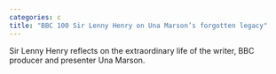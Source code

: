 ```yaml
---
categories: c
title: "BBC 100 Sir Lenny Henry on Una Marson’s forgotten legacy"
---
```

Sir Lenny Henry reflects on the extraordinary life of the writer, BBC producer and presenter Una Marson.